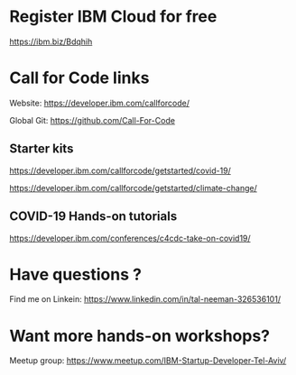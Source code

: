 # Register IBM Cloud for free

https://ibm.biz/Bdqhih

# Call for Code links

Website: https://developer.ibm.com/callforcode/
  
Global Git: https://github.com/Call-For-Code

## Starter kits 

https://developer.ibm.com/callforcode/getstarted/covid-19/

https://developer.ibm.com/callforcode/getstarted/climate-change/

## COVID-19 Hands-on tutorials

https://developer.ibm.com/conferences/c4cdc-take-on-covid19/

# Have questions ?

Find me on Linkein: https://www.linkedin.com/in/tal-neeman-326536101/

# Want more hands-on workshops?

Meetup group: https://www.meetup.com/IBM-Startup-Developer-Tel-Aviv/